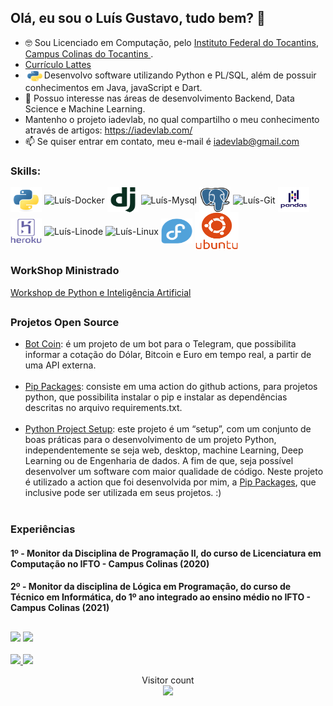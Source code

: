 ## Olá, eu sou o Luís Gustavo, tudo bem? 👋

<!--
**luisgs7/luisgs7** is a ✨ _special_ ✨ repository because its `README.md` (this file) appears on your GitHub profile.

Here are some ideas to get you started:

-->
- 🤓 Sou Licenciado em Computação, pelo <a href="http://www.ifto.edu.br/"> Instituto Federal do Tocantins</a>,<a href="http://www.ifto.edu.br/colinas"> Campus Colinas do Tocantins </a>.
- <a href="http://lattes.cnpq.br/7401309837661540">Currículo Lattes </a>
- <img align="center" alt="Python" height="20" width="30" src="https://raw.githubusercontent.com/devicons/devicon/master/icons/python/python-original.svg">Desenvolvo software utilizando Python e PL/SQL, além de possuir conhecimentos em Java, javaScript e Dart.
- 🧠 Possuo interesse nas áreas de desenvolvimento Backend, Data Science e Machine Learning. 
- Mantenho o projeto iadevlab, no qual compartilho o meu conhecimento através de artigos: https://iadevlab.com/
- 📫 Se quiser entrar em contato, meu e-mail é iadevlab@gmail.com
### Skills:
  <div style="display: inline_block">
    <img align="center" alt="Luís-Python" height="40" width="50" src="https://raw.githubusercontent.com/devicons/devicon/master/icons/python/python-original.svg" />
    <img align="center" alt="Luís-Docker" height="40" width="50" src="https://cdn.jsdelivr.net/gh/devicons/devicon/icons/docker/docker-original.svg" />
    <img align="center" alt="Luís-Django" height="40" width="50" src="https://github.com/devicons/devicon/blob/master/icons/django/django-plain.svg" />  
    <img align="center" alt="Luís-Mysql" height="40" width="50" src="https://cdn.jsdelivr.net/gh/devicons/devicon/icons/mysql/mysql-original-wordmark.svg" />
  <img align="center" alt="Luís-Postgres" height="40" width="50" src="https://raw.githubusercontent.com/devicons/devicon/master/icons/postgresql/postgresql-original.svg" />
    <img align="center" alt="Luís-Git" height="40" width="50" src="https://cdn.jsdelivr.net/gh/devicons/devicon/icons/git/git-original.svg" />
    <img align="center" alt="Luís-Pandas" height="40" width="50" src="https://github.com/luisgs7/luisgs7/blob/main/print/pandas.png" /> 
    <img align="center" alt="Luís-Heroku" height="40" width="50" src="https://raw.githubusercontent.com/devicons/devicon/master/icons/heroku/heroku-original-wordmark.svg" />
  <img align="center" alt="Luís-Linode" height="60" width="70" src="https://avatars.githubusercontent.com/u/5184305?s=200&v=4" />  
  <img align="center" alt="Luís-Linux" height="40" width="50" src="https://cdn.jsdelivr.net/gh/devicons/devicon/icons/linux/linux-original.svg" />
  <img align="center" alt="Luís-Fedora" height="40" width="50" src="https://github.com/devicons/devicon/blob/master/icons/fedora/fedora-plain.svg" />
  <img align="center" alt="Luís-Fedora" height="60" width="70" src="https://raw.githubusercontent.com/devicons/devicon/master/icons/ubuntu/ubuntu-plain-wordmark.svg" />  

 </div>
 
 ### WorkShop Ministrado 
 
 <a href = "https://www.youtube.com/watch?v=eh6LJuWdF8Q">Workshop de Python e Inteligência Artificial</a>
 ##
 
 ### Projetos Open Source
 - <a href="https://github.com/luisgs7/bot-coin">Bot Coin</a>: é um projeto de um bot para o Telegram, que possibilita informar a cotação do Dólar, Bitcoin e Euro em tempo real, a partir de uma API externa. <br><br>
 - <a href="https://github.com/luisgs7/pip-packages">Pip Packages</a>: consiste em uma action do github actions, para projetos python, que possibilita instalar o pip e instalar as dependências descritas no arquivo requirements.txt. <br><br>
 - <a href="https://github.com/luisgs7/python-project-setup">Python Project Setup</a>: este projeto é um “setup”, com um conjunto de boas práticas para o desenvolvimento de um projeto Python, independentemente se seja web, desktop, machine Learning, Deep Learning ou de Engenharia de dados. A fim de que, seja possível desenvolver um software com maior qualidade de código. Neste projeto é utilizado a action que foi desenvolvida por mim, a <a href="https://github.com/luisgs7/pip-packages">Pip Packages</a>, que inclusive pode ser utilizada em seus projetos. :) <br><br>

 ### Experiências
 #### 1º - Monitor da Disciplina de Programação II, do curso de Licenciatura em Computação no IFTO - Campus Colinas (2020)
 #### 2º - Monitor da disciplina de Lógica em Programação, do curso de Técnico em Informática, do 1º ano integrado ao ensino médio no IFTO - Campus Colinas (2021)
 ##
<!-- -->  
 <div>
  <a href="https://github.com/luisgs7"></a>
  <img height="180em" src="https://github-readme-stats.vercel.app/api?username=luisgs7&show_icons=true&theme=tokyonight&include_all_commits=true&count_private=true"/>
  <img height="180em" src="https://github-readme-stats.vercel.app/api/top-langs/?username=luisgs7&layout=compact&langs_count=8&theme=tokyonight"/>
</div>

  <br>
 <div>
   <a href = "mailto:iadevlab@gmail.com"><img src="https://img.shields.io/badge/Gmail-D14836?style=for-the-badge&logo=gmail&logoColor=white" target="_blank">    </a>
      <a href="https://www.linkedin.com/in/lu%C3%ADs-gustavo-8632181a3/" target="_blank"><img src="https://img.shields.io/badge/LinkedIn-0077B5?style=for-the-badge&logo=linkedin&logoColor=white" target="_blank"></a> 
  
  <p align="center"> 
  Visitor count<br>
  <img src="https://profile-counter.glitch.me/luisgs7/count.svg" />
</p>
